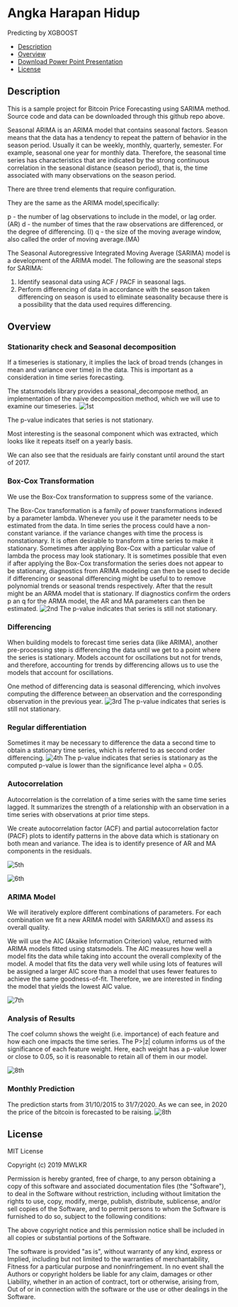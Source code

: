 # Angka Harapan Hidup
Predicting by XGBOOST
* [Description](#description)
* [Overview](#overview)
* [Download Power Point Presentation](https://github.com/MWLKR/BTCForecast/raw/master/Forecasting%20Bitcoin%20Price%20with%20ARIMA%20Model.pptx) 
* [License](#license)


## Description

This is a sample project for Bitcoin Price Forecasting using SARIMA method. Source code and data can be downloaded through this github repo above.

Seasonal ARIMA is an ARIMA model that contains seasonal factors. Season means that the data has a tendency to repeat the pattern of behavior in the season period. Usually it can be weekly, monthly, quarterly, semester. For example, seasonal one year for monthly data. Therefore, the seasonal time series has characteristics that are indicated by the strong continuous correlation in the seasonal distance (season period), that is, the time associated with many observations on the season period.

There are three trend elements that require configuration.

They are the same as the ARIMA model,specifically:

p - the number of lag observations to include in the model, or lag order. (AR)
d - the number of times that the raw observations are differenced, or the degree of differencing. (I)
q - the size of the moving average window, also called the order of moving average.(MA)

The Seasonal Autoregressive Integrated Moving Average (SARIMA) model is a development of the ARIMA model. The following are the seasonal steps for SARIMA: 

1. Identify seasonal data using ACF / PACF in seasonal lags. 
2. Perform differencing of data in accordance with the season taken differencing on season is used to eliminate seasonality because there is a possibility that the data used requires differencing.


## Overview

### Stationarity check and Seasonal decomposition
If a timeseries is stationary, it implies the lack of broad trends (changes in mean and variance over time) in the data. This is important as a consideration in time series forecasting.

The statsmodels library provides a seasonal_decompose method, an implementation of the naive decomposition method, which we will use to examine our timeseries.
![1st](https://user-images.githubusercontent.com/36689886/69425478-8738fd00-0d5d-11ea-8d5c-4c7181a190c7.png)

The p-value indicates that series is not stationary.

Most interesting is the seasonal component which was extracted, which looks like it repeats itself on a yearly basis.

We can also see that the residuals are fairly constant until around the start of 2017.

### Box-Cox Transformation
We use the Box-Cox transformation to suppress some of the variance.

The Box-Cox transformation is a family of power transformations indexed by a parameter lambda. Whenever you use it the parameter needs to be estimated from the data. In time series the process could have a non-constant variance. if the variance changes with time the process is nonstationary. It is often desirable to transform a time series to make it stationary. Sometimes after applying Box-Cox with a particular value of lambda the process may look stationary. It is sometimes possible that even if after applying the Box-Cox transformation the series does not appear to be stationary, diagnostics from ARIMA modeling can then be used to decide if differencing or seasonal differencing might be useful to to remove polynomial trends or seasonal trends respectively. After that the result might be an ARMA model that is stationary. If diagnostics confirm the orders p an q for the ARMA model, the AR and MA parameters can then be estimated.
![2nd](https://user-images.githubusercontent.com/36689886/69425583-c6ffe480-0d5d-11ea-8fbd-5dfdb3890b75.png)
The p-value indicates that series is still not stationary.

### Differencing
When building models to forecast time series data (like ARIMA), another pre-processing step is differencing the data until we get to a point where the series is stationary. Models account for oscillations but not for trends, and therefore, accounting for trends by differencing allows us to use the models that account for oscillations.

One method of differencing data is seasonal differencing, which involves computing the difference between an observation and the corresponding observation in the previous year.
![3rd](https://user-images.githubusercontent.com/36689886/69425632-e3038600-0d5d-11ea-9fce-8f99727aa329.png)
The p-value indicates that series is still not stationary.

### Regular differentiation
Sometimes it may be necessary to difference the data a second time to obtain a stationary time series, which is referred to as second order differencing.
![4th](https://user-images.githubusercontent.com/36689886/69425744-17774200-0d5e-11ea-946c-663c540b4ae9.png)
The p-value indicates that series is stationary as the computed p-value is lower than the significance level alpha = 0.05.

### Autocorrelation
Autocorrelation is the correlation of a time series with the same time series lagged. It summarizes the strength of a relationship with an observation in a time series with observations at prior time steps.

We create autocorrelation factor (ACF) and partial autocorrelation factor (PACF) plots to identify patterns in the above data which is stationary on both mean and variance. The idea is to identify presence of AR and MA components in the residuals.

![5th](https://user-images.githubusercontent.com/36689886/69425941-82c11400-0d5e-11ea-948d-6c518ae4977e.png)

![6th](https://user-images.githubusercontent.com/36689886/69425988-a5532d00-0d5e-11ea-85ec-b3f773bb61d6.png)

### ARIMA Model
We will iteratively explore different combinations of parameters. For each combination we fit a new ARIMA model with SARIMAX() and assess its overall quality.

We will use the AIC (Akaike Information Criterion) value, returned with ARIMA models fitted using statsmodels. The AIC measures how well a model fits the data while taking into account the overall complexity of the model. A model that fits the data very well while using lots of features will be assigned a larger AIC score than a model that uses fewer features to achieve the same goodness-of-fit. Therefore, we are interested in finding the model that yields the lowest AIC value.

![7th](https://user-images.githubusercontent.com/36689886/69426198-42ae6100-0d5f-11ea-99df-6f250b7b6c66.png)

### Analysis of Results
The coef column shows the weight (i.e. importance) of each feature and how each one impacts the time series. The P>|z| column informs us of the significance of each feature weight. Here, each weight has a p-value lower or close to 0.05, so it is reasonable to retain all of them in our model.

![8th](https://user-images.githubusercontent.com/36689886/69426410-c9633e00-0d5f-11ea-9ae7-de025e412afb.png)

### Monthly Prediction
The prediction starts from 31/10/2015 to 31/7/2020. As we can see, in 2020 the price of the bitcoin is forecasted to be raising.
![8th](https://user-images.githubusercontent.com/36689886/69426569-2232d680-0d60-11ea-8cb7-6ffd74515f35.png)



## License

MIT License

Copyright (c) 2019 MWLKR 

Permission is hereby granted, free of charge, to any person obtaining a copy
of this software and associated documentation files (the "Software"), to deal
in the Software without restriction, including without limitation the rights
to use, copy, modify, merge, publish, distribute, sublicense, and/or sell
copies of the Software, and to permit persons to whom the Software is
furnished to do so, subject to the following conditions:

The above copyright notice and this permission notice shall be included in all
copies or substantial portions of the Software.

The software is provided "as is", without warranty of any kind, express or
Implied, including but not limited to the warranties of merchantability,
Fitness for a particular purpose and noninfringement. In no event shall the
Authors or copyright holders be liable for any claim, damages or other
Liability, whether in an action of contract, tort or otherwise, arising from,
Out of or in connection with the software or the use or other dealings in the
Software.

